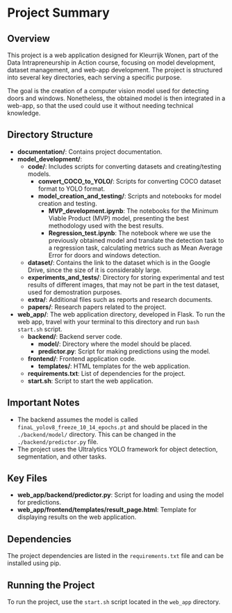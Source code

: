 # Project Summary

## Overview
This project is a web application designed for Kleurrijk Wonen, part of the Data Intrapreneurship in Action course, focusing on model development, dataset management, and web-app development. The project is structured into several key directories, each serving a specific purpose.

The goal is the creation of a computer vision model used for detecting doors and windows. Nonetheless, the obtained model is then integrated in a web-app, so that the used could use it without needing technical knowledge.  

## Directory Structure
- **documentation/**: Contains project documentation.
- **model_development/**: 
  - **code/**: Includes scripts for converting datasets and creating/testing models.
    - **convert_COCO_to_YOLO/**: Scripts for converting COCO dataset format to YOLO format.
    - **model_creation_and_testing/**: Scripts and notebooks for model creation and testing.
      - **MVP_development.ipynb**: The notebooks for the Minimum Viable Product (MVP) model, presenting the best methodology used with the best results.
      - **Regression_test.ipynb**: The notebook where we use the previously obtained model and translate the detection task to a regression task, calculating metrics such as Mean Average Error for doors and windows detection. 
  - **dataset/**: Contains the link to the dataset which is in the Google Drive, since the size of it is considerably large.
  - **experiments_and_tests/**: Directory for storing experimental and test results of different images, that may not be part in the test dataset, used for demostration purposes.
  - **extra/**: Additional files such as reports and research documents.
  - **papers/**: Research papers related to the project.
- **web_app/**: The web application directory, developed in Flask. To run the web app, travel with your terminal to this directory and run `bash start.sh` script.
  - **backend/**: Backend server code.
    - **model/**: Directory where the model should be placed.
    - **predictor.py**: Script for making predictions using the model.
  - **frontend/**: Frontend application code.
    - **templates/**: HTML templates for the web application.
  - **requirements.txt**: List of dependencies for the project.
  - **start.sh**: Script to start the web application.

## Important Notes
- The backend assumes the model is called `finaL_yolov8_freeze_10_14_epochs.pt` and should be placed in the `./backend/model/` directory. This can be changed in the `./backend/predictor.py` file.
- The project uses the Ultralytics YOLO framework for object detection, segmentation, and other tasks.

## Key Files
- **web_app/backend/predictor.py**: Script for loading and using the model for predictions.
- **web_app/frontend/templates/result_page.html**: Template for displaying results on the web application.

## Dependencies
The project dependencies are listed in the `requirements.txt` file and can be installed using pip.

## Running the Project
To run the project, use the `start.sh` script located in the `web_app` directory.